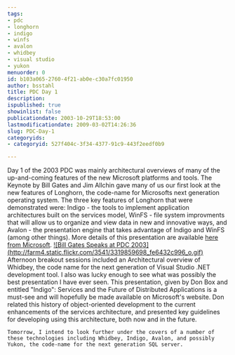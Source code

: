 ```yaml
---
tags:
- pdc
- longhorn
- indigo
- winfs
- avalon
- whidbey
- visual studio
- yukon
menuorder: 0
id: b103a065-2760-4f21-ab0e-c30a7fc01950
author: bsstahl
title: PDC Day 1
description: 
ispublished: true
showinlist: false
publicationdate: 2003-10-29T18:53:00
lastmodificationdate: 2009-03-02T14:26:36
slug: PDC-Day-1
categoryids:
- categoryid: 527f404c-3f34-4377-91c9-443f2eedf0b9

---
```


Day 1 of the 2003 PDC was mainly architectural overviews of many of the up-and-coming features of the new Microsoft platforms and tools. The Keynote by Bill Gates and Jim Allchin gave many of us our first look at the new features of Longhorn, the code-name for Microsofts next generation operating system. The three key features of Longhorn that were demonstrated were: Indigo - the tools to implement application architectures built on the services model, WinFS - file system improvments that will allow us to organize and view data in new and innovative ways, and Avalon - the presentation engine that takes advantage of Indigo and WinFS (among other things). More details of this presentation are available [here from Microsoft](http://www.microsoft.com/presspass/press/2003/oct03/10-27PDC03NextWavePR.asp).
[!\[Bill Gates Speaks at PDC 2003\](http://farm4.static.flickr.com/3541/3319859698_fe6432c996_o.gif)](http://www.flickr.com/photos/bsstahl/3319859698/ "Bill Gates Speaks at PDC 2003 by bsstahl, on Flickr")
Afternoon breakout sessions included an Architectural overview of Whidbey, the code name for the next generation of Visual Studio .NET development tool. I also was lucky enough to see what was possibly the best presentation I have ever seen. This presentation, given by Don Box and entitled "Indigo": Services and the Future of Distributed Applications is a must-see and will hopefully be made available on Microsoft's website. Don related this history of object-oriented development to the current enhancements of the services architecture, and presented key guidelines for developing using this architecture, both now and in the future.   
  
	Tomorrow, I intend to look further under the covers of a number of these technologies including Whidbey, Indigo, Avalon, and possibly Yukon, the code-name for the next generation SQL server.

